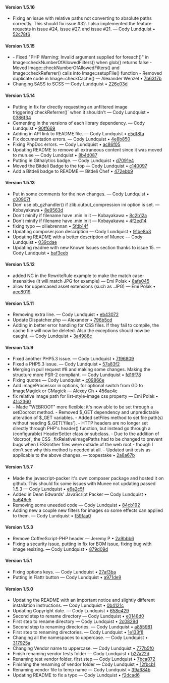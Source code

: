 #### Version 1.5.16
<ul>
<li> Fixing an issue with relative paths not converting to absolute paths correctly.  This should fix issue #32.  I also implemented the feature requests in issue #24, issue #27, and issue #21. &mdash; Cody Lundquist &bull; <a href="http://github.com/meenie/munee/commit/52c78f6ddfd816a449f78f821a3b33f582606859" target="_blank">52c78f6</a></li>
</ul>

#### Version 1.5.15
<ul>
<li> - Fixed "PHP Warning: Invalid argument supplied for foreach()" in Image::checkNumberOfAllowedFilters() when glob() returns false - Moved Image::checkNumberOfAllowedFilters() and Image::checkReferrer() calls into Image::setupFile() function - Removed duplicate code in Image::checkCache() &mdash; Alexander Wenzel &bull; <a href="http://github.com/meenie/munee/commit/7b6317b5848417aaf2cd93ddfa651f42b10f602d" target="_blank">7b6317b</a></li>
<li> Changing SASS to SCSS &mdash; Cody Lundquist &bull; <a href="http://github.com/meenie/munee/commit/226e03dcb5fcb8c3008ead5d44737779334d1da8" target="_blank">226e03d</a></li>
</ul>

#### Version 1.5.14

<ul>
<li> Putting in fix for directly requesting an unfiltered image triggering`checkReferrer()` when it shouldn't &mdash; Cody Lundquist &bull; <a href="http://github.com/meenie/munee/commit/0386f343434c694037560c2ebc98ae17f22fd5b3" target="_blank">0386f34</a></li>
<li> Cementing in the versions of each library dependency. &mdash; Cody Lundquist &bull; <a href="http://github.com/meenie/munee/commit/90ff6690d5fe94e62ae22c6e00f60fd78e3aca99" target="_blank">90ff669</a></li>
<li> Adding in API link to README file. &mdash; Cody Lundquist &bull; <a href="http://github.com/meenie/munee/commit/e5df8fadef6727366b5f4e693b55311e4318e614" target="_blank">e5df8fa</a></li>
<li> Fix documentation errors. &mdash; Cody Lundquist &bull; <a href="http://github.com/meenie/munee/commit/4e8b850bd49aa042933b5dc8748eab93f1c3e295" target="_blank">4e8b850</a></li>
<li> Fixing PhpDoc errors. &mdash; Cody Lundquist &bull; <a href="http://github.com/meenie/munee/commit/ac86f057974385aab16a788a5e8be7fadb90a384" target="_blank">ac86f05</a></li>
<li> Updating README to remove all extraneous content since it was moved to mun.ee &mdash; Cody Lundquist &bull; <a href="http://github.com/meenie/munee/commit/8b4d0874d5a0179619ffa51a668baf2ad1e0d141" target="_blank">8b4d087</a></li>
<li> Putting in Githalytics badge. &mdash; Cody Lundquist &bull; <a href="http://github.com/meenie/munee/commit/d7091e4a38334a397710cf9187f07d1d4f7f91b7" target="_blank">d7091e4</a></li>
<li> Moved the Bitdeli Badge to the top &mdash; Cody Lundquist &bull; <a href="http://github.com/meenie/munee/commit/c140097ba637608b4548b8c29b9a18ff915db1c8" target="_blank">c140097</a></li>
<li> Add a Bitdeli badge to README &mdash; Bitdeli Chef &bull; <a href="http://github.com/meenie/munee/commit/472ebb9162451ecdaefbab1bb8cfdeb2d3cba74a" target="_blank">472ebb9</a></li>
</ul>

#### Version 1.5.13

<ul>
<li> Put in some comments for the new changes. &mdash; Cody Lundquist &bull; <a href="http://github.com/meenie/munee/commit/c00907fd109a62634f1c55cfdeef6af8fdbb7192" target="_blank">c00907f</a></li>
<li> Don' use ob_gzhandler() if zlib.output_compression ini option is set. &mdash; Kobayakawa &bull; <a href="http://github.com/meenie/munee/commit/8e9563da0ca2c5ea6875bae0c506c2e2d8ea9b9a" target="_blank">8e9563d</a></li>
<li> Don't minify if filename have .min in it &mdash; Kobayakawa &bull; <a href="http://github.com/meenie/munee/commit/8c2b12a6e6c4ccec8895955ce1275024bbf6287d" target="_blank">8c2b12a</a></li>
<li> Don't minify if filename have .min in it &mdash; Kobayakawa &bull; <a href="http://github.com/meenie/munee/commit/4f2ed14b225e5c22173ef221114f72e610c4bbc2" target="_blank">4f2ed14</a></li>
<li> fixing typo &mdash; olliebrennan &bull; <a href="http://github.com/meenie/munee/commit/5fdb14f9a3fe0a60a60b5ea51adab9f8a392b263" target="_blank">5fdb14f</a></li>
<li> Updating composer.json description &mdash; Cody Lundquist &bull; <a href="http://github.com/meenie/munee/commit/91be8b3bd13804dbf474708eaf30054bc9713681" target="_blank">91be8b3</a></li>
<li> Updating README with a better description of Munee &mdash; Cody Lundquist &bull; <a href="http://github.com/meenie/munee/commit/039cdaed18ca124537fd6acb85ae1c808658920c" target="_blank">039cdae</a></li>
<li> Updating readme with new Known Issues section thanks to issue 15. &mdash; Cody Lundquist &bull; <a href="http://github.com/meenie/munee/commit/baf3eeb5c8298b551f178f905034892dfb445e36" target="_blank">baf3eeb</a></li>
</ul>

#### Version 1.5.12

<ul>
<li> added NC in the RewriteRule example to make the match case-insensitive (it will match JPG for example) &mdash; Emi Polak &bull; <a href="http://github.com/meenie/munee/commit/8afe0453eba9dbc34fcc0fd9ad9f0db819cead8b" target="_blank">8afe045</a></li>
<li> allow for uppercased asset extensions (such as .JPG) &mdash; Emi Polak &bull; <a href="http://github.com/meenie/munee/commit/aee8019b02f0d67cb7f2751c8c179960197619c0" target="_blank">aee8019</a></li>
</ul>

#### Version 1.5.11

<ul>
<li> Removing extra line. &mdash; Cody Lundquist &bull; <a href="http://github.com/meenie/munee/commit/eb43072e7a10c5ca458843e024865dbb05ade365" target="_blank">eb43072</a></li>
<li> Update Dispatcher.php &mdash; Alexander &bull; <a href="http://github.com/meenie/munee/commit/796b5cd38b0d77b8043d15336be17338da7f3aa7" target="_blank">796b5cd</a></li>
<li> Adding in better error handling for CSS files.  If they fail to compile, the cache file will now be deleted.  Also the exceptions should now be caught. &mdash; Cody Lundquist &bull; <a href="http://github.com/meenie/munee/commit/3a4988cc7f7307894272259d8db1328c448b1b57" target="_blank">3a4988c</a></li>
</ul>

#### Version 1.5.9

<ul>
<li> Fixed another PHP5.3 issue. &mdash; Cody Lundquist &bull; <a href="http://github.com/meenie/munee/commit/7f9680952da6468aaf5716af99f2a7d98a598388" target="_blank">7f96809</a></li>
<li> Fixed a PHP5.3 issue. &mdash; Cody Lundquist &bull; <a href="http://github.com/meenie/munee/commit/57a83f2b0ad6a22ac9c8884605d4b6e0e0770879" target="_blank">57a83f2</a></li>
<li> Merging in pull request #8 and making some changes. Making the structure more PSR-2 compliant. &mdash; Cody Lundquist &bull; <a href="http://github.com/meenie/munee/commit/fd16f78a91674051a2b91495f8122e911b498be5" target="_blank">fd16f78</a></li>
<li> Fixing quotes &mdash; Cody Lundquist &bull; <a href="http://github.com/meenie/munee/commit/c09866e8c2b9ec4fd73be829ebc921a6eb28c3bf" target="_blank">c09866e</a></li>
<li> Add imageProcessor in options, for optional switch from GD to ImageMagick or GMagick &mdash; Alexey Ch &bull; <a href="http://github.com/meenie/munee/commit/456ac4c34e19ba4d7dac418ce9a9028c1bc43d96" target="_blank">456ac4c</a></li>
<li> fix relative image path for list-style-image css property &mdash; Emi Polak &bull; <a href="http://github.com/meenie/munee/commit/41c2360c79bebcd504dc3a9daad919f87ee891fe" target="_blank">41c2360</a></li>
<li> - Made "WEBROOT" more flexible; it's now able to be set through a setDocroot method. - Removed $_GET dependency and unpredictable alteration of $_GET variables. - Added setFiles method to set file path(s) without needing $_GET['files']. - HTTP headers are no longer set directly through PHP's header() function, but instead go through a (configurable) HeaderSetter class or subclass. - Due to the addition of 'docroot', the CSS _fixRelativeImagePaths had to be changed to prevent bugs when LESS/other files were outside of the web root - though I don't see why this method is needed at all. - Updated unit tests as applicable to the above changes. &mdash; tcopestake &bull; <a href="http://github.com/meenie/munee/commit/2a8a67b2b6ee2df49cea0ff73a5736ca87c085fa" target="_blank">2a8a67b</a></li>
</ul>

#### Version 1.5.7

<ul>
<li> Made the javascript-packer it's own composer package and hosted it on github.  This should fix some issues with Munee not updating passed 1.5.3 &mdash; Cody Lundquist &bull; <a href="http://github.com/meenie/munee/commit/e6a2c5ffd9b6051f30e421269f4d864873cd631f" target="_blank">e6a2c5f</a></li>
<li> Added in Dean Edwards' JavaScript Packer &mdash; Cody Lundquist &bull; <a href="http://github.com/meenie/munee/commit/5a646e544191cb9a9347eb5b2b2ad716f9261c10" target="_blank">5a646e5</a></li>
<li> Removing some uneeded code &mdash; Cody Lundquist &bull; <a href="http://github.com/meenie/munee/commit/84cb192416e1b520063e2b8fb3f625e10eb8136a" target="_blank">84cb192</a></li>
<li> Adding new a couple new filters for images so some effects can applied to them. &mdash; Cody Lundquist &bull; <a href="http://github.com/meenie/munee/commit/f59faa069c816880dbdaab3b1c3e68718669099f" target="_blank">f59faa0</a></li>
</ul>

#### Version 1.5.3

<ul>
<li> Remove CoffeeScript-PHP header &mdash; Jeremy P &bull; <a href="http://github.com/meenie/munee/commit/2a9bbb6f02c2415aa99a93774a9d470c35ec4124" target="_blank">2a9bbb6</a></li>
<li> Fixing a security issue, putting in fix for BOM issue, fixing bug with image resizing. &mdash; Cody Lundquist &bull; <a href="http://github.com/meenie/munee/commit/879d09d74d987f8712b85ec2a9fb3e25a48d74e4" target="_blank">879d09d</a></li>
</ul>

#### Version 1.5.1

<ul>
<li> Fixing options keys. &mdash; Cody Lundquist &bull; <a href="http://github.com/meenie/munee/commit/27af3baa0f690f5c2e67634f90218caa9b333ee6" target="_blank">27af3ba</a></li>
<li> Putting in Flattr button &mdash; Cody Lundquist &bull; <a href="http://github.com/meenie/munee/commit/a971de95a6124edb911cce8fc48b4b933a09926d" target="_blank">a971de9</a></li>
</ul>

#### Version 1.5.0

<ul>
<li> Updating the README with an important notice and slightly different installation instructions. &mdash; Cody Lundquist &bull; <a href="http://github.com/meenie/munee/commit/0b4121c0a86ded3b5cc6b05434bec0157218fa9f" target="_blank">0b4121c</a></li>
<li> Updating Copyright date. &mdash; Cody Lundquist &bull; <a href="http://github.com/meenie/munee/commit/658e429b965463465676846bb3972ca822c6ec71" target="_blank">658e429</a></li>
<li> Second step to rename directory &mdash; Cody Lundquist &bull; <a href="http://github.com/meenie/munee/commit/e0148d0e475d98d0678e5347c3778dd3e802df85" target="_blank">e0148d0</a></li>
<li> First step to rename directory &mdash; Cody Lundquist &bull; <a href="http://github.com/meenie/munee/commit/2c0829d37facc0dc69c1aad2c045628b79493169" target="_blank">2c0829d</a></li>
<li> Second step to renaming directories. &mdash; Cody Lundquist &bull; <a href="http://github.com/meenie/munee/commit/a855981ad5227bba0483ae2828054a1dacf9295a" target="_blank">a855981</a></li>
<li> First step to renaming directories. &mdash; Cody Lundquist &bull; <a href="http://github.com/meenie/munee/commit/1e133f8f31ee35f38126980ae3c7452e4c892c7d" target="_blank">1e133f8</a></li>
<li> Changing all the namespaces to uppercase. &mdash; Cody Lundquist &bull; <a href="http://github.com/meenie/munee/commit/317925ae5bdf429abc3b8d25c65b5d1e75661512" target="_blank">317925a</a></li>
<li> Changing Vendor name to uppercase. &mdash; Cody Lundquist &bull; <a href="http://github.com/meenie/munee/commit/777b5f09ddc61c13196364685825eb4ef5fe0e14" target="_blank">777b5f0</a></li>
<li> Finish renaming vendor tests folder &mdash; Cody Lundquist &bull; <a href="http://github.com/meenie/munee/commit/b27a22d418f9cbd2c29c12a9c646e9d4d9557b99" target="_blank">b27a22d</a></li>
<li> Renaming test vendor folder, first step &mdash; Cody Lundquist &bull; <a href="http://github.com/meenie/munee/commit/7bca0725f44fefceb196bb82316cbf6c7c768c00" target="_blank">7bca072</a></li>
<li> Finishing the renaming of vendor folder &mdash; Cody Lundquist &bull; <a href="http://github.com/meenie/munee/commit/12fbcb1be267e9bce55af559691ad72cb0e81244" target="_blank">12fbcb1</a></li>
<li> Renaming vendor file to temp name &mdash; Cody Lundquist &bull; <a href="http://github.com/meenie/munee/commit/39a684b5147b265c069b74dfa865799672a765cd" target="_blank">39a684b</a></li>
<li> Updating README to fix a typo &mdash; Cody Lundquist &bull; <a href="http://github.com/meenie/munee/commit/f2dcad60f1686224faf2ac584ecbfa3ae865d664" target="_blank">f2dcad6</a></li>
</ul>
